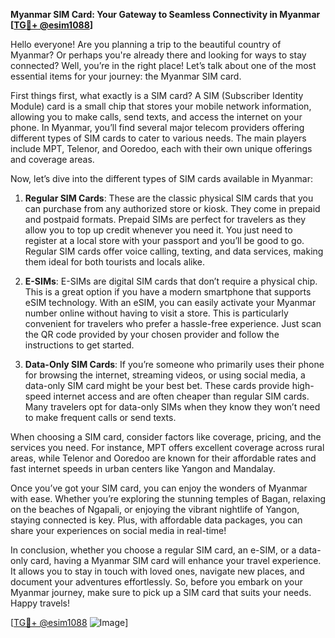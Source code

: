 **Myanmar SIM Card: Your Gateway to Seamless Connectivity in Myanmar [[TG💪+ @esim1088](https://t.me/s/esim1088)]**

Hello everyone! Are you planning a trip to the beautiful country of Myanmar? Or perhaps you're already there and looking for ways to stay connected? Well, you’re in the right place! Let’s talk about one of the most essential items for your journey: the Myanmar SIM card.

First things first, what exactly is a SIM card? A SIM (Subscriber Identity Module) card is a small chip that stores your mobile network information, allowing you to make calls, send texts, and access the internet on your phone. In Myanmar, you’ll find several major telecom providers offering different types of SIM cards to cater to various needs. The main players include MPT, Telenor, and Ooredoo, each with their own unique offerings and coverage areas.

Now, let’s dive into the different types of SIM cards available in Myanmar:

1. **Regular SIM Cards**: These are the classic physical SIM cards that you can purchase from any authorized store or kiosk. They come in prepaid and postpaid formats. Prepaid SIMs are perfect for travelers as they allow you to top up credit whenever you need it. You just need to register at a local store with your passport and you’ll be good to go. Regular SIM cards offer voice calling, texting, and data services, making them ideal for both tourists and locals alike.

2. **E-SIMs**: E-SIMs are digital SIM cards that don’t require a physical chip. This is a great option if you have a modern smartphone that supports eSIM technology. With an eSIM, you can easily activate your Myanmar number online without having to visit a store. This is particularly convenient for travelers who prefer a hassle-free experience. Just scan the QR code provided by your chosen provider and follow the instructions to get started.

3. **Data-Only SIM Cards**: If you’re someone who primarily uses their phone for browsing the internet, streaming videos, or using social media, a data-only SIM card might be your best bet. These cards provide high-speed internet access and are often cheaper than regular SIM cards. Many travelers opt for data-only SIMs when they know they won’t need to make frequent calls or send texts.

When choosing a SIM card, consider factors like coverage, pricing, and the services you need. For instance, MPT offers excellent coverage across rural areas, while Telenor and Ooredoo are known for their affordable rates and fast internet speeds in urban centers like Yangon and Mandalay.

Once you’ve got your SIM card, you can enjoy the wonders of Myanmar with ease. Whether you’re exploring the stunning temples of Bagan, relaxing on the beaches of Ngapali, or enjoying the vibrant nightlife of Yangon, staying connected is key. Plus, with affordable data packages, you can share your experiences on social media in real-time!

In conclusion, whether you choose a regular SIM card, an e-SIM, or a data-only card, having a Myanmar SIM card will enhance your travel experience. It allows you to stay in touch with loved ones, navigate new places, and document your adventures effortlessly. So, before you embark on your Myanmar journey, make sure to pick up a SIM card that suits your needs. Happy travels!

[[TG💪+ @esim1088](https://t.me/s/esim1088) ![Image](https://i.postimg.cc/Y0z9fWf4/image.png)]